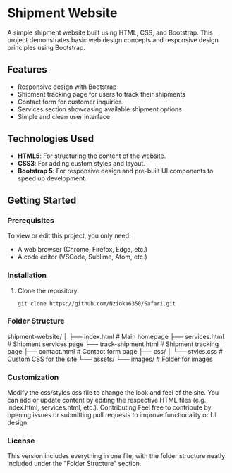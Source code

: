 # Shipment Website

A simple shipment website built using HTML, CSS, and Bootstrap. This project demonstrates basic web design concepts and responsive design principles using Bootstrap.

## Features

- Responsive design with Bootstrap
- Shipment tracking page for users to track their shipments
- Contact form for customer inquiries
- Services section showcasing available shipment options
- Simple and clean user interface

## Technologies Used

- **HTML5**: For structuring the content of the website.
- **CSS3**: For adding custom styles and layout.
- **Bootstrap 5**: For responsive design and pre-built UI components to speed up development.

## Getting Started

### Prerequisites

To view or edit this project, you only need:

- A web browser (Chrome, Firefox, Edge, etc.)
- A code editor (VSCode, Sublime, Atom, etc.)

### Installation

1. Clone the repository:
   ```
   git clone https://github.com/Nzioka6350/Safari.git
    ```
### Folder Structure
shipment-website/
│
├── index.html          # Main homepage
├── services.html       # Shipment services page
├── track-shipment.html # Shipment tracking page
├── contact.html        # Contact form page
├── css/
│   └── styles.css      # Custom CSS for the site
└── assets/
    └── images/         # Folder for images


### Customization
Modify the css/styles.css file to change the look and feel of the site.
You can add or update content by editing the respective HTML files (e.g., index.html, services.html, etc.).
Contributing
Feel free to contribute by opening issues or submitting pull requests to improve functionality or UI design. 

### License

This version includes everything in one file, with the folder structure neatly included under the "Folder Structure" section.
